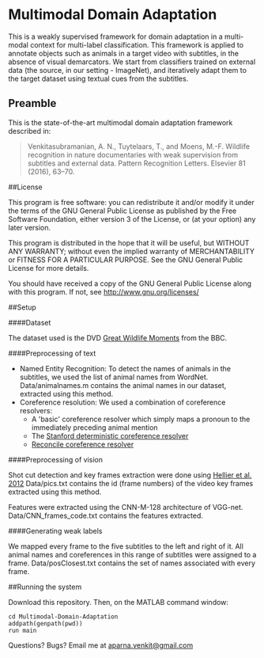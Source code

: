 Multimodal Domain Adaptation
============================

This is a weakly supervised framework for domain adaptation in a multi-modal context for multi-label classification. This framework is applied to annotate objects such as animals in a target video with subtitles, in the absence of visual demarcators. We start from classifiers trained on external data (the source, in our setting - ImageNet), and iteratively adapt them to the target dataset using textual cues from the subtitles.



## Preamble

This is the state-of-the-art multimodal domain adaptation framework described in:

> Venkitasubramanian, A. N., Tuytelaars, T., and Moens, M.-F. Wildlife recognition in nature documentaries with weak supervision from subtitles and external data. Pattern Recognition Letters. Elsevier 81 (2016), 63–70.


##License

This program is free software: you can redistribute it and/or modify
it under the terms of the GNU General Public License as published by
the Free Software Foundation, either version 3 of the License, or
(at your option) any later version.

This program is distributed in the hope that it will be useful,
but WITHOUT ANY WARRANTY; without even the implied warranty of
MERCHANTABILITY or FITNESS FOR A PARTICULAR PURPOSE.  See the
GNU General Public License for more details.

You should have received a copy of the GNU General Public License
along with this program.  If not, see http://www.gnu.org/licenses/



##Setup

####Dataset

The dataset used is the DVD [Great Wildlife Moments](https://en.wikipedia.org/wiki/GreatWildlifeMoments) from the BBC. 

####Preprocessing of text

* Named Entity Recognition: To detect the names of animals in the subtitles, we used the list of animal names from WordNet. Data/animalnames.m contains the animal names in our dataset, extracted using this method.
* Coreference resolution: We used a combination of coreference resolvers:
	* A 'basic' coreference resolver which simply maps a pronoun to the immediately preceding animal mention
	* The [Stanford deterministic coreference resolver](https://stanfordnlp.github.io/CoreNLP/)
	* [Reconcile coreference resolver](https://www.cs.utah.edu/nlp/reconcile/)

####Preprocessing of vision

Shot cut detection and key frames extraction were done using [Hellier et al. 2012](http://ieeexplore.ieee.org/abstract/document/6467552/) 
Data/pics.txt contains the id (frame numbers) of the video key frames extracted using this method. 

Features were extracted using the CNN-M-128 architecture of VGG-net. 
Data/CNN_frames_code.txt contains the features extracted.

####Generating weak labels

We mapped every frame to the five subtitles to the left and right of it. All animal names and coreferences in this range of subtitles were assigned to a frame. Data/posClosest.txt contains the set of names associated with every frame.


##Running the system

Download this repository. Then, on the MATLAB command window:

	cd Multimodal-Domain-Adaptation
	addpath(genpath(pwd))
	run main
		
Questions? Bugs? Email me at aparna.venkit@gmail.com
